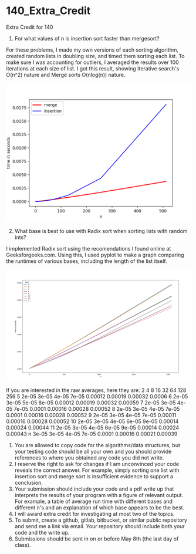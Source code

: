 # 140_Extra_Credit
Extra Credit for 140


1. For what values of n is insertion sort faster than mergesort?

For these problems, I made my own versions of each sorting algorithm, created random lists in doubling size, and timed them sorting each list. To make sure I was accounting for outliers, I averaged the results over 100 iterations at each size of list. I got this result, showing Iterative search's O(n^2) nature and Merge sorts O(nlog(n)) nature.

![Graph of Merge v Insertion](https://github.com/Maggab1031/140_Extra_Credit/blob/master/merge_v_insertion.png "Merge v Insertion")




2. What base is best to use with Radix sort when sorting lists with random ints?

I implemented Radix sort using the recomendations I found online at Geeksforgeeks.com. Using this, I used pyplot to make a graph comparing the runtimes of various bases, including the length of the list itself.

![Graph of Radix](https://github.com/Maggab1031/140_Extra_Credit/blob/master/radix.png "Radix")


If you are interested in the raw averages, here they are:
                     2                   4                   8                  16                  32                  64                 128                 256
 5               2e-05               3e-05               4e-05               7e-05             0.00012             0.00019             0.00032              0.0006
 6               2e-05               3e-05               5e-05               8e-05             0.00012             0.00019             0.00032             0.00059
 7               2e-05               3e-05               4e-05               7e-05              0.0001             0.00016             0.00028             0.00052
 8               2e-05               3e-05               4e-05               7e-05              0.0001             0.00016             0.00028             0.00052
 9               2e-05               3e-05               4e-05               7e-05             0.00011             0.00016             0.00028             0.00052
10               2e-05               3e-05               4e-05               6e-05               9e-05             0.00014             0.00024             0.00044
11               2e-05               3e-05               4e-05               6e-05               9e-05             0.00014             0.00024             0.00043
 n               3e-05               3e-05               4e-05               7e-05              0.0001             0.00016             0.00021             0.00039


1. You are allowed to copy code for the algorithms/data structures, but your testing code should be all your own and you should provide references to where you obtained any code you did not write.
2. I reserve the right to ask for changes if I am unconvinced your code reveals the correct answer. For example, simply sorting one list with insertion sort and merge sort is insufficient evidence to support a conclusion.
3. Your submission should include your code and a pdf write up that interprets the results of your program with a figure of relevant output. For example, a table of average run time with different bases and different
n's and an explanation of which base appears to be the best.
4. I will award extra credit for investigating at most two of the topics.
5. To submit, create a github, gitlab, bitbucket, or similar public repository and send me a link via email. Your repository should include both your code and the write up.
6. Submissions should be sent in on or before May 8th (the last day of class).







